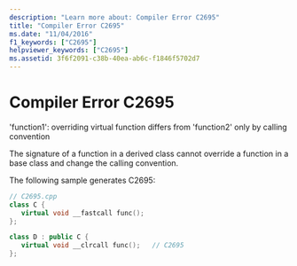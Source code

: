 ```yaml
---
description: "Learn more about: Compiler Error C2695"
title: "Compiler Error C2695"
ms.date: "11/04/2016"
f1_keywords: ["C2695"]
helpviewer_keywords: ["C2695"]
ms.assetid: 3f6f2091-c38b-40ea-ab6c-f1846f5702d7
---
```

# Compiler Error C2695

'function1': overriding virtual function differs from 'function2' only by calling convention

The signature of a function in a derived class cannot override a function in a base class and change the calling convention.

The following sample generates C2695:

```cpp
// C2695.cpp
class C {
   virtual void __fastcall func();
};

class D : public C {
   virtual void __clrcall func();   // C2695
};
```
